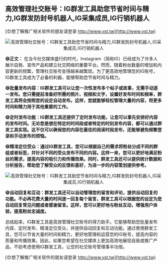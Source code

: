 ## **高效管理社交账号：IG群发工具助您节省时间与精力,IG群发防封号机器人,IG采集成员,IG行销机器人**

[😍想了解推广相关软件的朋友请登录 http://www.vst.tw](http://www.vst.tw)

 <center><img src="https://vst.tw/MP4/tuiguang/png/6.png" alt="高效管理社交账号：IG群发工具助您节省时间与精力,IG群发防封号机器人,IG采集成员,IG行销机器人"></center>

**😄正文：**
在当今社交媒体盛行的时代，Instagram（简称IG）已经成为了许多人展示自我、宣传产品和建立社交网络的重要平台。然而，随着粉丝数量的增加和内容更新的频繁，管理社交账号变得越来越繁琐。为了更高效地管理您的IG账号，IG群发工具成为了必备的利器，能够帮助您节省时间与精力。

**😄批量发布内容：IG群发工具可以让您一次性发布多个帖子或故事，无需手动逐一发布。您只需提前准备好所需的照片、视频和文字，设置好发布时间和频率，群发工具将会按照您的设定自动发布。这样，您就能够轻松管理大量的内容，将更多时间和精力用于其他重要的工作。**

**😄定时发布功能：IG群发工具还提供了定时发布功能，让您可以事先安排好内容的发布时间。无论您是想在特定的时间段或者特定的时刻发布内容，都可以通过群发工具实现。这不仅可以确保您的内容在最佳的阅读时段发布，还能够避免频繁登录和手动发布的烦恼。**

**😄精准定位受众：通过IG群发工具，您可以根据自己的需求将粉丝分成不同的群组或者标签，并针对不同的受众发布不同的内容。这样一来，您可以更好地满足粉丝的需求，提高内容的吸引力和传播效果。同时，群发工具还可以提供统计数据和分析报告，帮助您了解受众的反馈和喜好，为进一步的内容策划提供参考。**

 <center><img src="https://vst.tw/MP4/tuiguang/png/0.png" alt="高效管理社交账号：IG群发工具助您节省时间与精力,IG群发防封号机器人,IG采集成员,IG行销机器人"></center>

**😄自动回复和互动：群发工具还可以自动管理您的留言和评论，提供自动回复的功能。不必再花费大量的时间逐一回复每个留言，群发工具可以根据您的设定为您自动回复常见问题或者感谢留言。这样，您可以更好地与粉丝互动，增强用户体验，提高粉丝忠诚度。**

总结起来，IG群发工具是高效管理社交账号的得力助手。它能够帮助您批量发布内容、定时发布、精准定位受众，并提供自动回复和互动功能。通过使用群发工具，您可以节省大量的时间和精力，更好地管理和运营您的IG账号，提高内容的质量和传播效果。因此，如果您希望在社交媒体上更加高效地展现自我或推广产品，不妨考虑使用IG群发工具，让您的社交账号管理事半功倍。

[😍想了解推广相关软件的朋友请登录 http://www.vst.tw](http://www.vst.tw)



